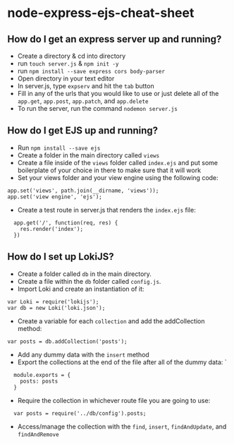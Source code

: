 # node-express-ejs-cheat-sheet

## How do I get an express server up and running?
* Create a directory & cd into directory
* run `touch server.js` & `npm init -y`
* run `npm install --save express cors body-parser`
* Open directory in your text editor
* In server.js, type `expserv` and hit the `tab` button
* Fill in any of the urls that you would like to use or just delete all of the `app.get`, `app.post`, `app.patch`, and `app.delete`
* To run the server, run the command `nodemon server.js`

## How do I get EJS up and running?
* Run `npm install --save ejs`
* Create a folder in the main directory called `views`
* Create a file inside of the `views` folder called `index.ejs` and put some boilerplate of your choice in there to make sure that it will work
* Set your views folder and your view engine using the following code:
```
app.set('views', path.join(__dirname, 'views'));
app.set('view engine', 'ejs');
```
* Create a test route in server.js that renders the `index.ejs` file:
```
  app.get('/', function(req, res) {
    res.render('index');
  })
```

## How do I set up LokiJS?
* Create a folder called `db` in the main directory.
* Create a file within the `db` folder called `config.js`.
* Import Loki and create an instantiation of it:
```
var Loki = require('lokijs');
var db = new Loki('loki.json');
```
* Create a variable for each `collection` and add the addCollection method:
```
var posts = db.addCollection('posts');
```
* Add any dummy data with the `insert` method
* Export the collections at the end of the file after all of the dummy data: `
```
  module.exports = {
    posts: posts
  }
```
* Require the collection in whichever route file you are going to use:

```
  var posts = require('../db/config').posts;
```
* Access/manage the collection with the `find`, `insert`, `findAndUpdate`, and `findAndRemove`
